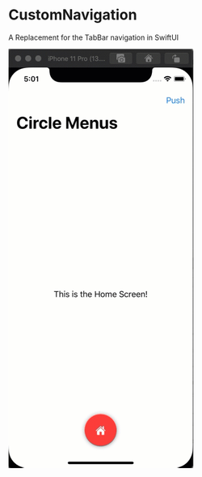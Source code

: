 # CustomNavigation
A Replacement for the TabBar navigation in SwiftUI

![CustomNavigation](README.assets/CustomNavigation.gif)